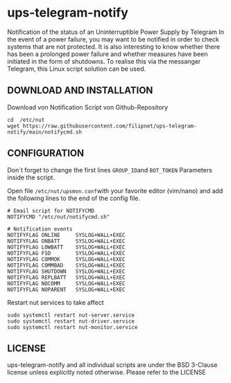 # ups-telegram-notify
Notification of the status of an Uninterruptible Power Supply by Telegram
In the event of a power failure, you may want to be notified in order to check systems that are not protected. It is also interesting to know whether there has been a prolonged power failure and whether measures have been initiated in the form of shutdowns. To realise this via the messanger Telegram, this Linux script solution can be used.

## DOWNLOAD AND INSTALLATION 

Download von Notification Script von Github-Repository
```
cd  /etc/nut
wget https://raw.githubusercontent.com/filipnet/ups-telegram-notify/main/notifycmd.sh
```

## CONFIGURATION 

Don´t forget to change the first lines ```GROUP_ID```and ```BOT_TOKEN``` Parameters inside the script.

Open file ```/etc/nut/upsmon.conf```with your favorite editor (vim/nano) and add the following lines to the end of the config file.

```
# Email script for NOTIFYCMD
NOTIFYCMD "/etc/nut/notifycmd.sh"

# Notification events
NOTIFYFLAG ONLINE     SYSLOG+WALL+EXEC
NOTIFYFLAG ONBATT     SYSLOG+WALL+EXEC
NOTIFYFLAG LOWBATT    SYSLOG+WALL+EXEC
NOTIFYFLAG FSD        SYSLOG+WALL+EXEC
NOTIFYFLAG COMMOK     SYSLOG+WALL+EXEC
NOTIFYFLAG COMMBAD    SYSLOG+WALL+EXEC
NOTIFYFLAG SHUTDOWN   SYSLOG+WALL+EXEC
NOTIFYFLAG REPLBATT   SYSLOG+WALL+EXEC
NOTIFYFLAG NOCOMM     SYSLOG+WALL+EXEC
NOTIFYFLAG NOPARENT   SYSLOG+WALL+EXEC
```

Restart nut services to take affect
```
sudo systemctl restart nut-server.service
sudo systemctl restart nut-driver.service
sudo systemctl restart nut-monitor.service
```
## LICENSE 

ups-telegram-notify and all individual scripts are under the BSD 3-Clause license unless explicitly noted otherwise. Please refer to the LICENSE
